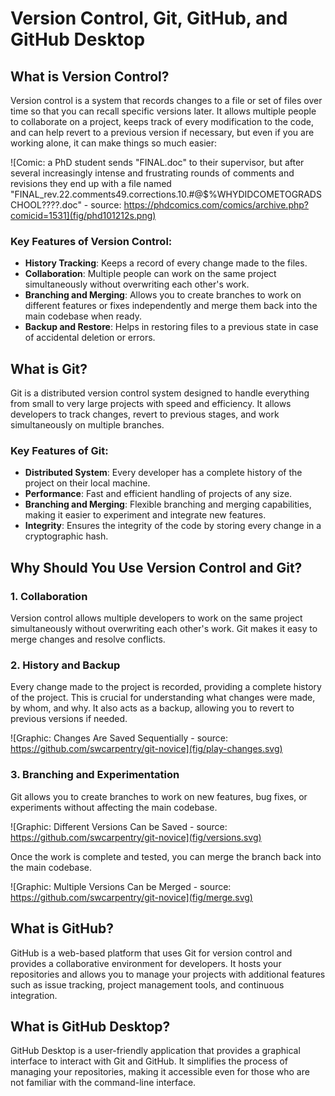 # Version Control, Git, GitHub, and GitHub Desktop

## What is Version Control?

Version control is a system that records changes to a file or set of files over time so that you can recall specific versions later. It allows multiple people to collaborate on a project, keeps track of every modification to the code, and can help revert to a previous version if necessary, but even if you are working alone, it can make things so much easier:

![Comic: a PhD student sends "FINAL.doc" to their supervisor, but after several increasingly intense and frustrating rounds of comments and revisions they end up with a file named "FINAL_rev.22.comments49.corrections.10.#@$%WHYDIDCOMETOGRADSCHOOL????.doc" - source: https://phdcomics.com/comics/archive.php?comicid=1531](fig/phd101212s.png)

### Key Features of Version Control:

- **History Tracking**: Keeps a record of every change made to the files.
- **Collaboration**: Multiple people can work on the same project simultaneously without overwriting each other's work.
- **Branching and Merging**: Allows you to create branches to work on different features or fixes independently and merge them back into the main codebase when ready.
- **Backup and Restore**: Helps in restoring files to a previous state in case of accidental deletion or errors.

## What is Git?

Git is a distributed version control system designed to handle everything from small to very large projects with speed and efficiency. It allows developers to track changes, revert to previous stages, and work simultaneously on multiple branches.

### Key Features of Git:

- **Distributed System**: Every developer has a complete history of the project on their local machine.
- **Performance**: Fast and efficient handling of projects of any size.
- **Branching and Merging**: Flexible branching and merging capabilities, making it easier to experiment and integrate new features.
- **Integrity**: Ensures the integrity of the code by storing every change in a cryptographic hash.

## Why Should You Use Version Control and Git?

### 1. **Collaboration**

Version control allows multiple developers to work on the same project simultaneously without overwriting each other's work. Git makes it easy to merge changes and resolve conflicts.

### 2. **History and Backup**

Every change made to the project is recorded, providing a complete history of the project. This is crucial for understanding what changes were made, by whom, and why. It also acts as a backup, allowing you to revert to previous versions if needed.

![Graphic: Changes Are Saved Sequentially - source: https://github.com/swcarpentry/git-novice](fig/play-changes.svg)

### 3. **Branching and Experimentation**

Git allows you to create branches to work on new features, bug fixes, or experiments without affecting the main codebase. 

![Graphic: Different Versions Can be Saved - source: https://github.com/swcarpentry/git-novice](fig/versions.svg)

Once the work is complete and tested, you can merge the branch back into the main codebase.

![Graphic: Multiple Versions Can be Merged - source: https://github.com/swcarpentry/git-novice](fig/merge.svg)


## What is GitHub?

GitHub is a web-based platform that uses Git for version control and provides a collaborative environment for developers. It hosts your repositories and allows you to manage your projects with additional features such as issue tracking, project management tools, and continuous integration.

## What is GitHub Desktop?

GitHub Desktop is a user-friendly application that provides a graphical interface to interact with Git and GitHub. It simplifies the process of managing your repositories, making it accessible even for those who are not familiar with the command-line interface.
